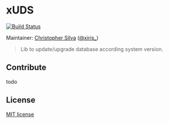 # xUDS
[![Build Status](https://travis-ci.org/xiris/xuds.svg?branch=master)](https://travis-ci.org/xiris/xuds)

Maintainer: [Christopher Silva](https://github.com/xiris) ([@xiris_](http://twitter.com/xiris_))

> Lib to update/upgrade database according system version.


## Contribute

todo


## License

[MIT license](http://opensource.org/licenses/MIT)
